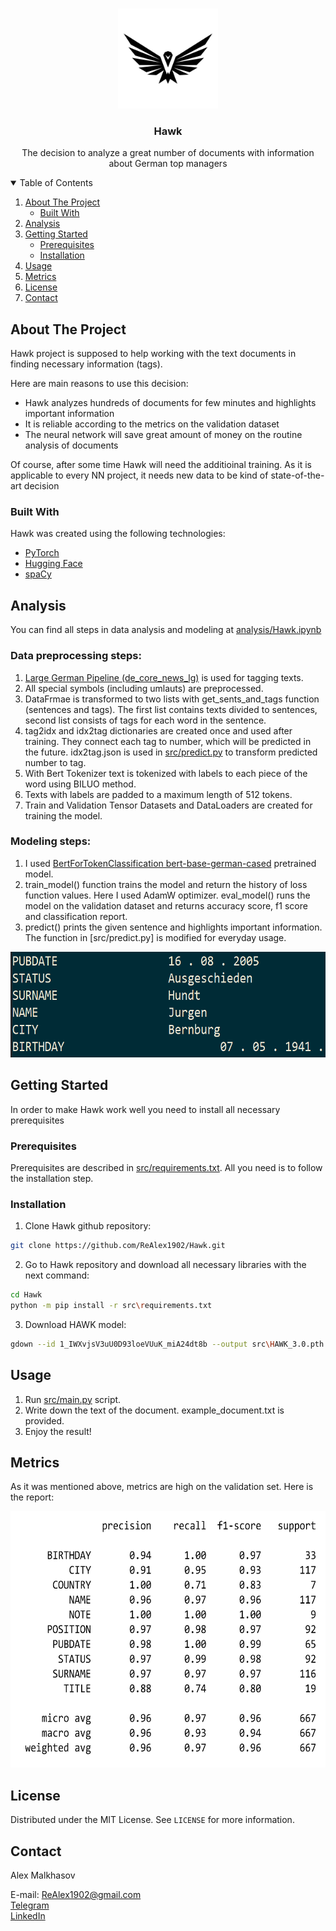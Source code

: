 <!-- PROJECT LOGO -->
<br />
<p align="center">
  <a href="https://github.com/ReAlex1902/Hawk">
    <img src="photos/hawk-logo.png" alt="Logo" width="160" height="160">
  </a>

  <h3 align="center">Hawk</h3>

  <p align="center">
    The decision to analyze a great number of documents with information about German top managers
  </p>
</p>



<!-- TABLE OF CONTENTS -->
<details open="open">
  <summary>Table of Contents</summary>
  <ol>
    <li>
      <a href="#about-the-project">About The Project</a>
      <ul>
        <li><a href="#built-with">Built With</a></li>
      </ul>
    </li>
    <li><a href="#analysis">Analysis</a></li>
    <li>
      <a href="#getting-started">Getting Started</a>
      <ul>
        <li><a href="#prerequisites">Prerequisites</a></li>
        <li><a href="#installation">Installation</a></li>
      </ul>
    </li>
    <li><a href="#usage">Usage</a></li>
    <li><a href="#metrics">Metrics</a></li>
    <li><a href="#license">License</a></li>
    <li><a href="#contact">Contact</a></li>
  </ol>
</details>



<!-- ABOUT THE PROJECT -->
## About The Project

Hawk project is supposed to help working with the text documents in finding necessary information (tags).

Here are main reasons to use this decision:
* Hawk analyzes hundreds of documents for few minutes and highlights important information
* It is reliable according to the metrics on the validation dataset
* The neural network will save great amount of money on the routine analysis of documents

Of course, after some time Hawk will need the additioinal training. As it is applicable to every NN project, it needs new data to be kind of state-of-the-art decision

### Built With

Hawk was created using the following technologies:
* [PyTorch](https://pytorch.org)
* [Hugging Face](https://huggingface.co/)
* [spaCy](https://spacy.io/)


## Analysis
You can find all steps in data analysis and modeling at [analysis/Hawk.ipynb](https://github.com/ReAlex1902/Hawk/blob/main/analysis/Hawk.ipynb)

### Data preprocessing steps:
1. [Large German Pipeline (de_core_news_lg)](https://spacy.io/models/de) is used for tagging texts.
2. All special symbols (including umlauts) are preprocessed.
3. DataFrmae is transformed to two lists with get_sents_and_tags function (sentences and tags). The first list contains texts divided to sentences, second list consists of tags for each word in the sentence.
4. tag2idx and idx2tag dictionaries are created once and used after training. They connect each tag to number, which will be predicted in the future. idx2tag.json is used in [src/predict.py](https://github.com/ReAlex1902/Hawk/blob/main/src/predict.py) to transform predicted number to tag.
5. With Bert Tokenizer text is tokenized with labels to each piece of the word using BILUO method.
6. Texts with labels are padded to a maximum length of 512 tokens.
7. Train and Validation Tensor Datasets and DataLoaders are created for training the model.

### Modeling steps:
1. I used [BertForTokenClassification bert-base-german-cased](https://huggingface.co/bert-base-german-cased) pretrained model.
2. train_model() function trains the model and return the history of loss function values. Here I used AdamW optimizer. eval_model() runs the model on the validation dataset and returns accuracy score, f1 score and classification report.
3. predict() prints the given sentence and highlights important information. The function in [src/predict.py] is modified for everyday usage.

<img src="photos/sentence-example.png" width="614" height="169">



<!-- GETTING STARTED -->
## Getting Started

In order to make Hawk work well you need to install all necessary prerequisites

### Prerequisites

Prerequisites are described in [src/requirements.txt](https://github.com/ReAlex1902/Hawk/blob/main/src/requirements.txt). All you need is to follow the installation step.

### Installation

1. Clone Hawk github repository:
```sh
git clone https://github.com/ReAlex1902/Hawk.git
```
2. Go to Hawk repository and download all necessary libraries with the next command:
  ```sh
  cd Hawk
  python -m pip install -r src\requirements.txt
  ```
3. Download HAWK model:
```sh
gdown --id 1_IWXvjsV3uU0D93loeVUuK_miA24dt8b --output src\HAWK_3.0.pth
```

<!-- USAGE EXAMPLES -->
## Usage

1. Run [src/main.py](https://github.com/ReAlex1902/Hawk/blob/main/src/main.py) script.
2. Write down the text of the document. example_document.txt is provided.
3. Enjoy the result!


## Metrics

As it was mentioned above, metrics are high on the validation set. Here is the report:

<img src="photos/metrics-white.png" width="628" height="410">


<!-- LICENSE -->
## License

Distributed under the MIT License. See `LICENSE` for more information.



<!-- CONTACT -->
## Contact

Alex Malkhasov

E-mail: ReAlex1902@gmail.com \
[Telegram](https://t.me/ReAlex1902) \
[LinkedIn](https://www.linkedin.com/in/alex-malkhasov/)
